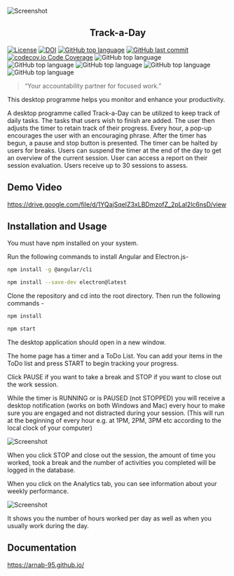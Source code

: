 ![Screenshot](https://github.com/vishalsh94/trackaday/blob/main/images/screenshot.jpg?raw=true)


<h2 align="center">Track-a-Day</h2>

<!--<a href="https://github.com/arnab-95/se-group38-hw/actions"><img alt="Build Status" src="https://github.com/arnab-95/se-group38-hw/workflows/build/badge.svg"></a> -->

<!--[![Github](https://img.shields.io/badge/language-python-red.svg)](https://docs.python.org/3/)-->

<a href="https://github.com/vishalsh94/trackaday/blob/main/LICENSE"><img alt="License" src="https://img.shields.io/github/license/vishalsh94/trackaday"></a> [![DOI](https://zenodo.org/badge/528539896.svg)](https://zenodo.org/badge/latestdoi/528539896) [![GitHub top language](https://img.shields.io/github/languages/top/vishalsh94/trackaday)](https://docs.python.org/3/) [![GitHub last commit](https://img.shields.io/github/last-commit/vishalsh94/trackaday)](https://github.com/vishalsh94/trackaday/commits/main) [![codecov.io Code Coverage](https://img.shields.io/codecov/c/github/vishalsh94/trackaday.svg?maxAge=2592000)](https://codecov.io/github/vishalsh94/trackaday?branch=master)
![GitHub top language](https://img.shields.io/badge/language-TypeScript-orange)
![GitHub top language](https://img.shields.io/badge/contributors-5-blue)
![GitHub top language](https://img.shields.io/badge/build-passing-red)
![GitHub top language](https://img.shields.io/badge/closed_issues-1-yellow)
![GitHub top language](https://img.shields.io/badge/pull_requests-29_closed-blue)



> “Your accountability partner for focused work.”



This desktop programme helps you monitor and enhance your productivity.

A desktop programme called Track-a-Day can be utilized to keep track of daily tasks. The tasks that users wish to finish are added.
The user then adjusts the timer to retain track of their progress. Every hour, a pop-up encourages the user with an encouraging phrase. After the timer has begun, a pause and stop button is presented. The timer can be halted by users for breaks. Users can suspend the timer at the end of the day to get an overview of the current session.
User can access a report on their session evaluation. Users receive up to 30 sessions to assess.


## Demo Video
https://drive.google.com/file/d/1YQajSqeIZ3xLBDmzofZ_2pLaI2lc6nsD/view 

## Installation and Usage

You must have npm installed on your system. 

Run the following commands to install Angular and Electron.js- 

```sh
npm install -g @angular/cli
```
```sh
npm install --save-dev electron@latest
```

Clone the repository and cd into the root directory. Then run the following commands - 
```sh
npm install
```
```sh
npm start
```
The desktop application should open in a new window.

The home page has a timer and a ToDo List. You can add your items in the ToDo list and press START to begin tracking your progress. 

Click PAUSE if you want to take a break and STOP if you want to close out the work session. 

While the timer is RUNNING or is PAUSED (not STOPPED) you will receive a desktop notification (works on both Windows and Mac) every hour to make sure you are engaged and not distracted during your session. (This will run at the beginning of every hour e.g. at 1PM, 2PM, 3PM etc according to the local clock of your computer) 

![Screenshot](https://github.com/vishalsh94/trackaday/blob/main/images/hourly_notification.png?raw=true)


When you click STOP and close out the session, the amount of time you worked, took a break and the number of activities you completed will be logged in the database. 

When you click on the Analytics tab, you can see information about your weekly performance. 

![Screenshot](https://github.com/vishalsh94/trackaday/blob/main/images/graphs.png?raw=true)

It shows you the number of hours worked per day as well as when you usually work during the day. 


## Documentation
https://arnab-95.github.io/ 


